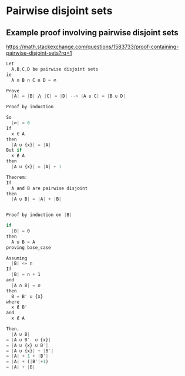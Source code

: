 # Pairwise disjoint sets



## Example proof involving pairwise disjoint sets

https://math.stackexchange.com/questions/1583733/proof-containing-pairwise-disjoint-sets?rq=1

```js
Let
  A,B,C,D be pairwise disjoint sets
ie
  A ∩ B ∩ C ∩ D = ∅

Prove
  |A| = |B| ⋀ |C| = |D| --> |A ∪ C| = |B ∪ D|

Proof by induction

So
  |∅| = 0
If
  x ∈ A
then
  |A ∪ {x}| = |A|
But if
  x ∉ A
then
  |A ∪ {x}| = |A| + 1

Theorem:
If
  A and B are pairwise disjoint
then
  |A ∪ B| = |A| + |B|


Proof by induction on |B|

if
  |B| = 0
then
  A ∪ B = A
proving base_case

Assuming
  |B| <= n
If
  |B| = n + 1
and
  |A ∩ B| = ∅
then
  B = B′ ∪ {x}
where
  x ∉ B′
and
  x ∉ A

Then,
  |A ∪ B|
= |A ∪ B′  ∪ {x}| 
= |A ∪ {x} ∪ B′|
= |A ∪ {x}| + |B′|
= |A| + 1 + |B′|
= |A| + (|B′|+1)
= |A| + |B|
```
